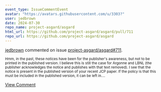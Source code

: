 ```yaml
---
event_type: IssueCommentEvent
avatar: "https://avatars.githubusercontent.com/u/3303?"
user: jedbrown
date: 2024-07-30
repo_name: project-asgard/asgard
html_url: https://github.com/project-asgard/asgard/pull/711
repo_url: https://github.com/project-asgard/asgard
---
```


<a href='https://github.com/jedbrown' target='_blank'>jedbrown</a> commented on issue <a href='https://github.com/project-asgard/asgard/pull/711' target='_blank'>project-asgard/asgard#711</a>.

<small>Hmm, in the past, these notices have been for the publisher's awareness, but not to be printed in the published version. I believe this is still the case for Argonne and LBNL (the publisher acknowledges the notice and publishes with that text removed). I see that the notice is present in the published version of your recent JCP paper. If the policy is that this must be included in the published version, it can be left in....</small>

<a href='https://github.com/project-asgard/asgard/pull/711' target='_blank'>View Comment</a>